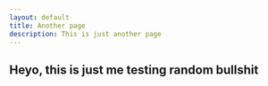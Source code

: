 ```yaml
---
layout: default
title: Another page
description: This is just another page
---
```


## Heyo, this is just me testing random bullshit